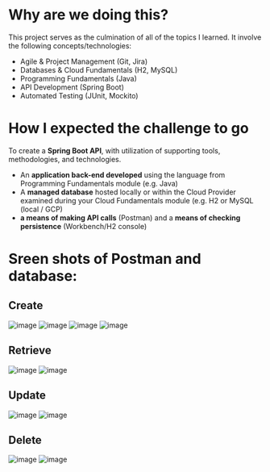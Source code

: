 # Why are we doing this?

This project serves as the culmination of all of the topics I learned. It involve the following concepts/technologies:

-   Agile & Project Management (Git, Jira)
-   Databases & Cloud Fundamentals (H2, MySQL)
-   Programming Fundamentals (Java)
-   API Development (Spring Boot)
-   Automated Testing (JUnit, Mockito)
   
# How I expected the challenge to go

To create a **Spring Boot API**, with utilization of supporting tools, methodologies, and technologies.
-   An  **application back-end developed**  using the language from Programming Fundamentals module (e.g. Java)
-   A  **managed database**  hosted locally or within the Cloud Provider examined during your Cloud Fundamentals module (e.g. H2 or MySQL (local / GCP)
-   **a means of making API calls**  (Postman) and a  **means of checking persistence**  (Workbench/H2 console)

# Sreen shots of Postman and database:

## Create
![image](https://user-images.githubusercontent.com/109301588/190151879-bb73eb38-0f98-4666-b161-a3939fee290a.png)
![image](https://user-images.githubusercontent.com/109301588/190159215-37c48047-4154-48cb-b00c-3540ce6787e8.png)
![image](https://user-images.githubusercontent.com/109301588/190159329-56feb330-0834-40ae-ba98-05946203d6ac.png)
![image](https://user-images.githubusercontent.com/109301588/190159436-6bdf5199-0bca-4480-855c-33999bdda23a.png)

## Retrieve
![image](https://user-images.githubusercontent.com/109301588/190159576-01a3b9b1-37ba-4fa9-a234-2e95510da44e.png)
![image](https://user-images.githubusercontent.com/109301588/190159648-d46794f0-577c-468c-a43f-75749a8a7010.png)

## Update
![image](https://user-images.githubusercontent.com/109301588/190159725-475173a3-0c4d-4004-baa1-60a688dcdf2a.png)
![image](https://user-images.githubusercontent.com/109301588/190159816-32596b05-b650-4b62-9340-d67de72ce317.png)

## Delete
![image](https://user-images.githubusercontent.com/109301588/190159865-968f867e-8155-405a-aa5e-ef61e940b7fd.png)
![image](https://user-images.githubusercontent.com/109301588/190159903-efd04b77-59b7-45d6-904f-f85d328cf178.png)
